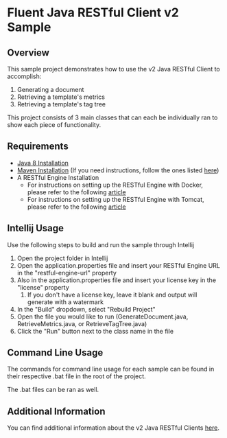 # Fluent Java RESTful Client v2 Sample

## Overview
This sample project demonstrates how to use the v2 Java RESTful Client to accomplish:
1. Generating a document
2. Retrieving a template's metrics
3. Retrieving a template's tag tree

This project consists of 3 main classes that can each be individually ran to show each piece of functionality.

## Requirements
* [Java 8 Installation](https://www.oracle.com/java/technologies/downloads/#java8-windows)
* [Maven Installation](https://maven.apache.org/download.cgi) (If you need instructions, follow the ones listed [here](https://maven.apache.org/install.html))
* A RESTful Engine Installation
  * For instructions on setting up the RESTful Engine with Docker, please refer to the following [article](https://fluent.apryse.com/documentation/engine-guide/Fluent%20RESTful%20Engines/fluentJavaRESTDocker)
  * For instructions on setting up the RESTful Engine with Tomcat, please refer to the following [article](https://fluent.apryse.com/documentation/engine-guide/Fluent%20RESTful%20Engines/SettingUptheJavaRESTfulEngine)

## Intellij Usage
Use the following steps to build and run the sample through Intellij

1. Open the project folder in Intellij
2. Open the application.properties file and insert your RESTful Engine URL in the "restful-engine-url" property
3. Also in the application.properties file and insert your license key in the "license" property
   1. If you don't have a license key, leave it blank and output will generate with a watermark
4. In the "Build" dropdown, select "Rebuild Project"
5. Open the file you would like to run (GenerateDocument.java, RetrieveMetrics.java, or RetrieveTagTree.java)
6. Click the "Run" button next to the class name in the file

## Command Line Usage
The commands for command line usage for each sample can be found in their respective .bat file in the root of the project.

The .bat files can be ran as well.

## Additional Information
You can find additional information about the v2 Java RESTful Clients [here](https://fluent.apryse.com/documentation/engine-guide/Fluent%20RESTful%20Engines/RESTfulJavaClient).